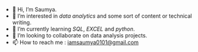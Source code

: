 - 👋 Hi, I’m Saumya.
- 👀 I’m interested in *data analytics* and some sort of content or technical writing.
- 🌱 I’m currently learning *SQL*, *EXCEL* and *python*.
- 💞️ I’m looking to collaborate on data analysis projects.
- 📫 How to reach me : iamsaumya0101@gmail.com
  


<!---
saumya-s1/saumya-s1 is a ✨ special ✨ repository because its `README.md` (this file) appears on your GitHub profile.
You can click the Preview link to take a look at your changes.
--->
